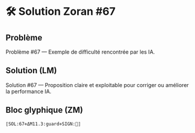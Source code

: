 # 🛠️ Solution Zoran #67

## Problème
Problème #67 — Exemple de difficulté rencontrée par les IA.

## Solution (LM)
Solution #67 — Proposition claire et exploitable pour corriger ou améliorer la performance IA.

## Bloc glyphique (ZM)
```
⟦SOL:67⋄ΔM11.3:guard⋄SIGN:🦋⟧
```
